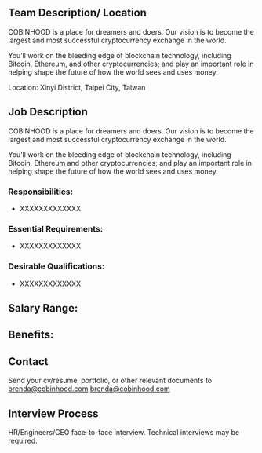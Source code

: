 ## Team Description/ Location

COBINHOOD is a place for dreamers and doers.
Our vision is to become the largest and most successful cryptocurrency exchange in the world.

You’ll work on the bleeding edge of blockchain technology, including Bitcoin, Ethereum, and other cryptocurrencies; and play an important role in helping shape the future of how the world sees and uses money.

Location: Xinyi District, Taipei City, Taiwan

## Job Description

COBINHOOD is a place for dreamers and doers.
Our vision is to become the largest and most successful cryptocurrency exchange in the world.

You’ll work on the bleeding edge of blockchain technology, including Bitcoin, Ethereum and other cryptocurrencies; and play an important role in helping shape the future of how the world sees and uses money.

### Responsibilities:

- XXXXXXXXXXXXX

### Essential Requirements:

- XXXXXXXXXXXXX

### Desirable Qualifications:

- XXXXXXXXXXXXX

## Salary Range:


## Benefits:


## Contact
Send your cv/resume, portfolio, or other relevant documents to brenda@cobinhood.com
brenda@cobinhood.com

## Interview Process
HR/Engineers/CEO face-to-face interview. Technical interviews may be required.
